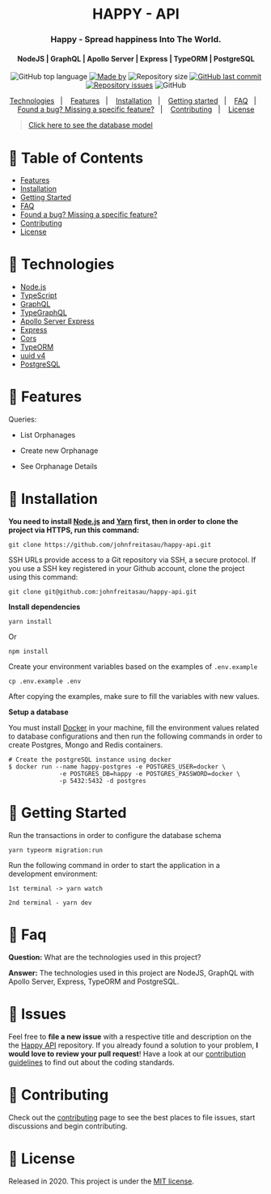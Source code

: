 <h1 align="center">
  HAPPY - API
</h1>

<h3 align="center">
  Happy - Spread happiness Into The World.
</h3>
<h4 align="center"> NodeJS | GraphQL | Apollo Server | Express | TypeORM | PostgreSQL </h4>


<!-- E02041 -->
<p align="center">
  <img alt="GitHub top language" src="https://img.shields.io/github/languages/top/johnfreitasau/happy-api?color=%2329B6D1">
  <a href="https://www.linkedin.com/in/johnfreitasau/"><img alt="Made by" src="https://img.shields.io/badge/made%20by-John%20Freitas-%2329B6D1"></a>
  <img alt="Repository size" src="https://img.shields.io/github/repo-size/johnfreitasau/happy-api?color=%2329B6D1">
  <a href="https://github.com/johnfreitasau/happy-api/commits/main"><img alt="GitHub last commit" src="https://img.shields.io/github/last-commit/johnfreitasau/happy-api?color=%2329B6D1"></a>
  <a href="https://github.com/johnfreitasau/happy-api/issues"><img alt="Repository issues" src="https://img.shields.io/github/issues/johnfreitasau/happy-api?color=%2329B6D1"></a>
  <img alt="GitHub" src="https://img.shields.io/github/license/johnfreitasau/happy-api?color=%2329B6D1">
</p>

<p align="center">
  <a href="#rocket-technologies">Technologies</a>&nbsp;&nbsp;&nbsp;|&nbsp;&nbsp;&nbsp;
  <a href="#rocket-features">Features</a>&nbsp;&nbsp;&nbsp;|&nbsp;&nbsp;&nbsp;
  <a href="#construction_worker-installation">Installation</a>&nbsp;&nbsp;&nbsp;|&nbsp;&nbsp;&nbsp;
  <a href="#runner-getting-started">Getting started</a>&nbsp;&nbsp;&nbsp;|&nbsp;&nbsp;&nbsp;
  <a href="#postbox-faq">FAQ</a>&nbsp;&nbsp;&nbsp;|&nbsp;&nbsp;&nbsp;
  <a href="#bug-issues">Found a bug? Missing a specific feature?</a>&nbsp;&nbsp;&nbsp;|&nbsp;&nbsp;&nbsp;
  <a href="#tada-contributing">Contributing</a>&nbsp;&nbsp;&nbsp;|&nbsp;&nbsp;&nbsp;
  <a href="#closed_book-license">License</a>
</p>

> [Click here to see the database model](https://dbdiagram.io/d/5fc08b093a78976d7b7d9b10)



# :pushpin: Table of Contents

* [Features](#rocket-features)
* [Installation](#construction_worker-installation)
* [Getting Started](#runner-getting-started)
* [FAQ](#postbox-faq)
* [Found a bug? Missing a specific feature?](#bug-issues)
* [Contributing](#tada-contributing)
* [License](#closed_book-license)


# :rocket: Technologies

- [Node.js](https://nodejs.org/en/)
- [TypeScript](https://www.typescriptlang.org/)
- [GraphQL](https://graphql.org/)
- [TypeGraphQL](https://typegraphql.com/)
- [Apollo Server Express](https://www.npmjs.com/package/apollo-server-express)
- [Express](https://expressjs.com/pt-br/)
- [Cors](https://github.com/expressjs/cors#readme)
- [TypeORM](https://typeorm.io/#/)
- [uuid v4](https://github.com/thenativeweb/uuidv4/)
- [PostgreSQL](https://www.postgresql.org/)


# :rocket: Features

Queries:
* List Orphanages

* Create new Orphanage
* See Orphanage Details

# :construction_worker: Installation

**You need to install [Node.js](https://nodejs.org/en/download/) and [Yarn](https://yarnpkg.com/) first, then in order to clone the project via HTTPS, run this command:**

```
git clone https://github.com/johnfreitasau/happy-api.git
```

SSH URLs provide access to a Git repository via SSH, a secure protocol. If you use a SSH key registered in your Github account, clone the project using this command:

```
git clone git@github.com:johnfreitasau/happy-api.git
```

**Install dependencies**

```
yarn install
```

Or

```
npm install
```

Create your environment variables based on the examples of ```.env.example```

```
cp .env.example .env
```

After copying the examples, make sure to fill the variables with new values.

**Setup a database**

You must install [Docker](https://www.docker.com/) in your machine, fill the environment values related to database configurations and then run the following commands in order to create Postgres, Mongo and Redis containers.

```
# Create the postgreSQL instance using docker
$ docker run --name happy-postgres -e POSTGRES_USER=docker \
              -e POSTGRES_DB=happy -e POSTGRES_PASSWORD=docker \
              -p 5432:5432 -d postgres
```


# :runner: Getting Started

Run the transactions in order to configure the database schema

```yarn typeorm migration:run```

Run the following command in order to start the application in a development environment:

```
1st terminal -> yarn watch

2nd terminal - yarn dev
```

# :postbox: Faq

**Question:** What are the technologies used in this project?

**Answer:** The technologies used in this project are NodeJS, GraphQL with Apollo Server, Express, TypeORM and PostgreSQL.

# :bug: Issues

Feel free to **file a new issue** with a respective title and description on the the [Happy API](https://github.com/johnfreitasau/happy-api/issues) repository. If you already found a solution to your problem, **I would love to review your pull request**! Have a look at our [contribution guidelines](https://github.com/johnfreitasau/happy-api/blob/main/CONTRIBUTING.md) to find out about the coding standards.

# :tada: Contributing

Check out the [contributing](https://github.com/johnfreitasau/happy-api/blob/main/CONTRIBUTING.md) page to see the best places to file issues, start discussions and begin contributing.

# :closed_book: License

Released in 2020.
This project is under the [MIT license](https://github.com/johnfreitasau/happy-api/LICENSE).
